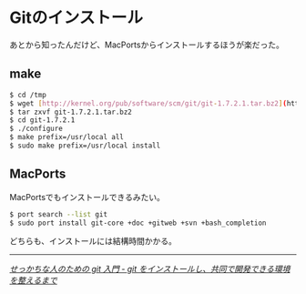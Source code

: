 # Gitのインストール

あとから知ったんだけど、MacPortsからインストールするほうが楽だった。

<!-- READMORE -->


## make

~~~ sh
$ cd /tmp
$ wget [http://kernel.org/pub/software/scm/git/git-1.7.2.1.tar.bz2](http://kernel.org/pub/software/scm/git/git-1.7.2.1.tar.bz2)
$ tar zxvf git-1.7.2.1.tar.bz2
$ cd git-1.7.2.1
$ ./configure
$ make prefix=/usr/local all
$ sudo make prefix=/usr/local install
~~~


## MacPorts

MacPortsでもインストールできるみたい。

~~~ sh
$ port search --list git
$ sudo port install git-core +doc +gitweb +svn +bash_completion
~~~

どちらも、インストールには結構時間かかる。

---

<cite>[せっかちな人のための git 入門 - git をインストールし、共同で開発できる環境を整えるまで](http://blog.champierre.com/archives/670)</cite>

